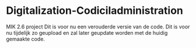 # Digitalization-Codiciladministration
MIK 2.6 project
Dit is voor nu een verouderde versie van de code. Dit is voor nu tijdelijk zo geupload en zal later geupdate worden met de huidig gemaakte code.
